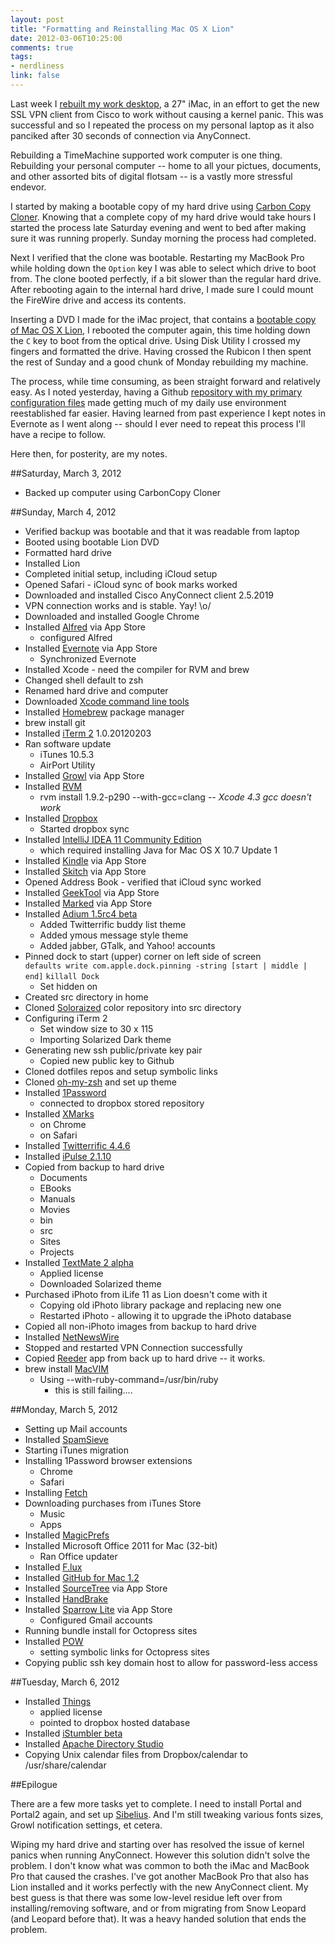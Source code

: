 ```yaml
---
layout: post
title: "Formatting and Reinstalling Mac OS X Lion"
date: 2012-03-06T10:25:00
comments: true
tags:
- nerdliness
link: false
---
```

Last week I [rebuilt my work desktop](https://zanshin.net/2012/03/01/a-clean-slate/ "A Clean Slate"), a 27" iMac, in an effort to get the new SSL VPN client from Cisco to work without causing a kernel panic. This was successful and so I repeated the process on my personal laptop as it also panciked after 30 seconds of connection via AnyConnect.

Rebuilding a TimeMachine supported work computer is one thing. Rebuilding your personal computer -- home to all your pictues, documents, and other assorted bits of digital flotsam -- is a vastly more stressful endevor. 

I started by making a bootable copy of my hard drive using [Carbon Copy Cloner](http://www.bombich.com/ "Carbon Copy Cloner"). Knowing that a complete copy of my hard drive would take hours I started the process late Saturday evening and went to bed after making sure it was running properly. Sunday morning the process had completed.

Next I verified that the clone was bootable. Restarting my MacBook Pro while holding down the `Option` key I was able to select which drive to boot from. The clone booted perfectly, if a bit slower than the regular hard drive. After rebooting again to the internal hard drive, I made sure I could mount the FireWire drive and access its contents.

Inserting a DVD I made for the iMac project, that contains a [bootable copy of Mac OS X Lion](http://reviews.cnet.com/8301-13727_7-20080989-263/how-to-create-an-os-x-lion-installation-disc/ "Create a bootable Lion installation disk"), I rebooted the computer again, this time holding down the `C` key to boot from the optical drive. Using Disk Utility I crossed my fingers and formatted the drive. Having crossed the Rubicon I then spent the rest of Sunday and a good chunk of Monday rebuilding my machine.

The process, while time consuming, as been straight forward and relatively easy. As I noted yesterday, having a Github [repository with my primary configuration files](https://zanshin.net/2012/03/05/best-repository-ever/ "Best repository ever") made getting much of my daily use environment reestablished far easier. Having learned from past experience I kept notes in Evernote as I went along -- should I ever need to repeat this process I'll have a recipe to follow.

Here then, for posterity, are my notes.

##Saturday, March 3, 2012

* Backed up computer using CarbonCopy Cloner

##Sunday, March 4, 2012

* Verified backup was bootable and that it was readable from laptop
* Booted using bootable Lion DVD
* Formatted hard drive
* Installed Lion
* Completed initial setup, including iCloud setup
* Opened Safari - iCloud sync of book marks worked
* Downloaded and installed Cisco AnyConnect client 2.5.2019
* VPN connection works and is stable. Yay! \o/
* Downloaded and installed Google Chrome
* Installed [Alfred](http://www.alfredapp.com/ "Alfred") via App Store
	* configured Alfred
* Installed [Evernote](http://evernote.com "Evernote") via App Store
	* Synchronized Evernote
* Installed Xcode - need the compiler for RVM and brew
* Changed shell default to zsh
* Renamed hard drive and computer
* Downloaded [Xcode command line tools](https://developer.apple.com/library/ios/#documentation/DeveloperTools/Conceptual/WhatsNewXcode/Articles/xcode_4_3.html "Xcode Command Line Tools")
* Installed [Homebrew](http://mxcl.github.com/homebrew/ "Homebrew") package manager
* brew install git
* Installed [iTerm 2](http://www.iterm2.com/#/section/home "Iterm 2") 1.0.20120203
* Ran software update
	* iTunes 10.5.3
	* AirPort Utility
* Installed [Growl](http://growl.info/ "Growl") via App Store
* Installed [RVM](http://beginrescueend.com/ "RVM")
    * rvm install 1.9.2-p290 --with-gcc=clang _-- Xcode 4.3 gcc doesn't work_
* Installed [Dropbox](http://dropbox.com "Dropbox")
    * Started dropbox sync
* Installed [IntelliJ IDEA 11 Community Edition](http://www.jetbrains.com/idea/download/ "IntelliJ IDEA")
    * which required installing Java for Mac OS X 10.7 Update 1
* Installed [Kindle](http://www.amazon.com/gp/feature.html/ref=kcp_mac_mkt_lnd?docId=1000464931 "Kindle") via App Store
* Installed [Skitch](http://www.evernote.com/skitch/ "Skitch") via App Store
* Opened Address Book - verified that iCloud sync worked
* Installed [GeekTool](http://projects.tynsoe.org/en/geektool/ "GeekTool") via App Store
* Installed [Marked](http://markedapp.com/ "Marked") via App Store
* Installed [Adium 1.5rc4 beta](http://adium.im/beta/ "Adium")
    * Added Twitterrific buddy list theme
    * Added ymous message style theme
    * Added jabber, GTalk, and Yahoo! accounts
* Pinned dock to start (upper) corner on left side of screen  
     `defaults write com.apple.dock.pinning -string [start | middle | end]`
     `killall Dock`
    * Set hidden on
* Created src directory in home 
* Cloned [Soloraized](https://github.com/altercation/solarized "Solarized") color repository into src directory
* Configuring iTerm 2
    * Set window size to 30 x 115
    * Importing Solarized Dark theme
* Generating new ssh public/private key pair
    * Copied new public key to Github
* Cloned dotfiles repos and setup symbolic links
* Cloned [oh-my-zsh](https://github.com/robbyrussell/oh-my-zsh "oh-my-zsh") and set up theme
* Installed [1Password](https://agilebits.com/onepassword/mac "1Password")
	* connected to dropbox stored repository
* Installed [XMarks](http://www.xmarks.com/ "Xmarks")
    * on Chrome
    * on Safari
* Installed [Twitterrific 4.4.6](http://twitterrific.com/ "Twitterrific")
* Installed [iPulse 2.1.10](http://iconfactory.com/software/ipulse "iPulse")
* Copied from backup to hard drive
    * Documents
    * EBooks
    * Manuals
    * Movies
    * bin
    * src
    * Sites
    * Projects
* Installed [TextMate 2 alpha](http://blog.macromates.com/2011/textmate-2-0-alpha/ "TextMate 2")
    * Applied license
    * Downloaded Solarized theme
* Purchased iPhoto from iLife 11 as Lion doesn't come with it
    * Copying old iPhoto library package and replacing new one 
    * Restarted iPhoto - allowing it to upgrade the iPhoto database
* Copied all non-iPhoto images from backup to hard drive
* Installed [NetNewsWire](http://netnewswireapp.com/ "NetNewsWire")
* Stopped and restarted VPN Connection successfully
* Copied [Reeder](http://reederapp.com/mac/ "Reeder") app from back up to hard drive -- it works.
* brew install [MacVIM](http://code.google.com/p/macvim/ "MacVim")
    * Using --with-ruby-command=/usr/bin/ruby
    	* this is still failing….

##Monday, March 5, 2012

* Setting up Mail accounts
* Installed [SpamSieve](http://c-command.com/spamsieve/ "SpamSieve")
* Starting iTunes migration
* Installing 1Password browser extensions
    * Chrome
    * Safari
* Installing [Fetch](http://fetchsoftworks.com/ "Fetch")
* Downloading purchases from iTunes Store
    * Music
    * Apps
* Installed [MagicPrefs](http://magicprefs.com/ "MagicPrefs")
* Installed Microsoft Office 2011 for Mac (32-bit)
    * Ran Office updater
* Installed [F.lux](http://stereopsis.com/flux/ "F.lux")
* Installed [GitHub for Mac 1.2](http://mac.github.com/ "Github for Mac")
* Installed [SourceTree](http://www.sourcetreeapp.com/ "SourceTree") via App Store
* Installed [HandBrake](http://handbrake.fr/ "HandBrake")
* Installed [Sparrow Lite](http://sparrowmailapp.com/ "Sparrow Lite") via App Store
    * Configured Gmail accounts
* Running bundle install for Octopress sites
* Installed [POW](http://pow.cx/ "POW")
    * setting symbolic links for Octopress sites
* Copying public ssh key domain host to allow for password-less access

##Tuesday, March 6, 2012

* Installed [Things](http://culturedcode.com/things/ "Things")
    * applied license
    * pointed to dropbox hosted database
* Installed [iStumbler beta](http://istumbler.net/beta/ "iStumbler")
* Installed [Apache Directory Studio](http://directory.apache.org/studio/ "Apache Directory Studio")
* Copying Unix calendar files from Dropbox/calendar to /usr/share/calendar 

##Epilogue

There are a few more tasks yet to complete. I need to install Portal and Portal2 again, and set up [Sibelius](http://www.sibelius.com/home/index_flash.html "Sibelius"). And I'm still tweaking various fonts sizes, Growl notification settings, et cetera. 

Wiping my hard drive and starting over has resolved the issue of kernel panics when running AnyConnect. However this solution didn't solve the problem. I don't know what was common to both the iMac and MacBook Pro that caused the crashes. I've got another MacBook Pro that also has Lion installed and it works perfectly with the new AnyConnect client. My best guess is that there was some low-level residue left over from installing/removing software, and or from migrating from Snow Leopard (and Leopard before that). It was a heavy handed solution that ends the problem. 
